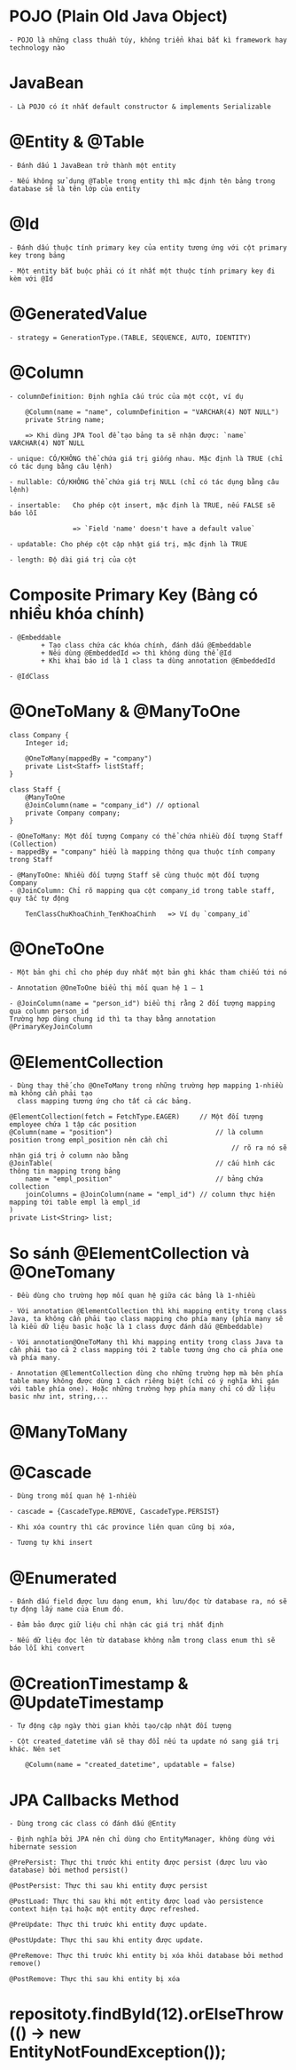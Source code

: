 # POJO (Plain Old Java Object)

	- POJO là những class thuần túy, không triển khai bất kì framework hay technology nào
	
# JavaBean

	- Là POJO có ít nhất default constructor & implements Serializable
	
#  @Entity & @Table

	- Đánh dấu 1 JavaBean trở thành một entity
	
	- Nếu không sử dụng @Table trong entity thì mặc định tên bảng trong database sẽ là tên lớp của entity
	
# @Id

	- Đánh dấu thuộc tính primary key của entity tương ứng với cột primary key trong bảng
	
	- Một entity bắt buộc phải có ít nhất một thuộc tính primary key đi kèm với @Id

# @GeneratedValue

	- strategy = GenerationType.(TABLE, SEQUENCE, AUTO, IDENTITY)
	
# @Column
	
	- columnDefinition: Định nghĩa cấu trúc của một ccột, ví dụ
	
		@Column(name = "name", columnDefinition = "VARCHAR(4) NOT NULL")
		private String name;
		
		=> Khi dùng JPA Tool để tạo bảng ta sẽ nhận được: `name` VARCHAR(4) NOT NULL
	
	- unique: CÓ/KHÔNG thể chứa giá trị giống nhau. Mặc định là TRUE (chỉ có tác dụng bằng câu lệnh)
	
	- nullable: CÓ/KHÔNG thể chứa giá trị NULL (chỉ có tác dụng bằng câu lệnh)
	
	- insertable:	Cho phép cột insert, mặc định là TRUE, nếu FALSE sẽ báo lỗi
	
					=> `Field 'name' doesn't have a default value`
	
	- updatable: Cho phép cột cập nhật giá trị, mặc định là TRUE
	
	- length: Độ dài giá trị của cột
	
# Composite Primary Key (Bảng có nhiều khóa chính)
	
	- @Embeddable
			+ Tạo class chứa các khóa chính, đánh dấu @Embeddable
			+ Nếu dùng @EmbeddedId => thì không dùng thể @Id
			+ Khi khai báo id là 1 class ta dùng annotation @EmbeddedId
	
	- @IdClass

# @OneToMany & @ManyToOne
	
	class Company {
		Integer id;
		
		@OneToMany(mappedBy = "company")
		private List<Staff> listStaff;
	}
	
	class Staff {
		@ManyToOne
		@JoinColumn(name = "company_id") // optional
		private Company company;
	}

	- @OneToMany: Một đối tượng Company có thể chứa nhiều đối tượng Staff (Collection)
	- mappedBy = "company" hiểu là mapping thông qua thuộc tính company trong Staff
	
	- @ManyToOne: Nhiều đối tượng Staff sẽ cùng thuộc một đối tượng Company
	- @JoinColumn: Chỉ rõ mapping qua cột company_id trong table staff, quy tắc tự động
		
		TenClassChuKhoaChinh_TenKhoaChinh	=> Ví dụ `company_id`
	
# @OneToOne

	- Một bản ghi chỉ cho phép duy nhất một bản ghi khác tham chiếu tới nó
	
	- Annotation @OneToOne biểu thị mối quan hệ 1 – 1
	
	- @JoinColumn(name = "person_id") biểu thị rằng 2 đối tượng mapping qua column person_id 
	Trường hợp dùng chung id thì ta thay bằng annotation @PrimaryKeyJoinColumn
	
# @ElementCollection

	- Dùng thay thế cho @OneToMany trong những trường hợp mapping 1-nhiều mà không cần phải tạo
	  class mapping tương ứng cho tất cả các bảng.
	  
	@ElementCollection(fetch = FetchType.EAGER)		// Một đối tượng employee chứa 1 tập các position
	@Column(name = "position") 					 		// là column position trong empl_position nên cần chỉ
															// rõ ra nó sẽ nhận giá trị ở column nào bằng
	@JoinTable(									 		// cấu hình các thông tin mapping trong bảng
		name = "empl_position"				    		// bảng chứa collection
    	joinColumns = @JoinColumn(name = "empl_id")	// column thực hiện mapping tới table empl là empl_id
    )
	private List<String> list;
	
# So sánh @ElementCollection và @OneTomany

	- Đều dùng cho trường hợp mối quan hệ giữa các bảng là 1-nhiều

	- Với annotation @ElementCollection thì khi mapping entity trong class Java, ta không cần phải tạo class mapping cho phía many (phía many sẽ là kiểu dữ liệu basic hoặc là 1 class được đánh dấu @Embeddable)

	- Với annotation@OneToMany thì khi mapping entity trong class Java ta cần phải tạo cả 2 class mapping tới 2 table tương ứng cho cả phía one và phía many.

	- Annotation @ElementCollection dùng cho những trường hợp mà bên phía table many không được dùng 1 cách riêng biệt (chỉ có ý nghĩa khi gán với table phía one). Hoặc những trường hợp phía many chỉ có dữ liệu basic như int, string,...

# @ManyToMany

# @Cascade

	- Dùng trong mối quan hệ 1-nhiều
	
	- cascade = {CascadeType.REMOVE, CascadeType.PERSIST}
	
	- Khi xóa country thì các province liên quan cũng bị xóa,
	
	- Tương tự khi insert

# @Enumerated
	
	- Đánh dấu field được lưu dạng enum, khi lưu/đọc từ database ra, nó sẽ tự động lấy name của Enum đó.
	
	- Đảm bảo được giữ liệu chỉ nhận các giá trị nhất định
	
	- Nếu dữ liệu đọc lên từ database không nằm trong class enum thì sẽ báo lỗi khi convert

# @CreationTimestamp & @UpdateTimestamp

	- Tự động cập ngày thời gian khởi tạo/cập nhật đối tượng
	
	- Cột created_datetime vẫn sẽ thay đổi nếu ta update nó sang giá trị khác. Nên set
		
		@Column(name = "created_datetime", updatable = false)

# JPA Callbacks Method

	- Dùng trong các class có đánh dấu @Entity
	
	- Định nghĩa bởi JPA nên chỉ dùng cho EntityManager, không dùng với hibernate session
	
	@PrePersist: Thực thi trước khi entity được persist (được lưu vào database) bởi method persist()

	@PostPersist: Thực thi sau khi entity được persist
	
	@PostLoad: Thực thi sau khi một entity được load vào persistence context hiện tại hoặc một entity được refreshed.
	
	@PreUpdate: Thực thi trước khi entity được update.
	
	@PostUpdate: Thực thi sau khi entity được update.
	
	@PreRemove: Thực thi trước khi entity bị xóa khỏi database bởi method remove()
	
	@PostRemove: Thực thi sau khi entity bị xóa

# repositoty.findById(12).orElseThrow(() -> new EntityNotFoundException());
